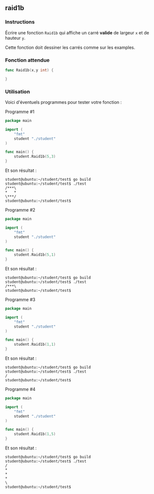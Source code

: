 ## raid1b

### Instructions

Écrire une fonction `Raid1b` qui affiche un carré **valide** de largeur `x` et de hauteur `y`.

Cette fonction doit dessiner les carrés comme sur les examples.

### Fonction attendue

```go
func Raid1b(x,y int) {

}
```

### Utilisation

Voici d'éventuels programmes pour tester votre fonction :

Programme #1

```go
package main

import (
	"fmt"
	student "./student"
)

func main() {
	student.Raid1b(5,3)
}
```

Et son résultat :

```console
student@ubuntu:~/student/test$ go build
student@ubuntu:~/student/test$ ./test
/***\
*   *
\***/
student@ubuntu:~/student/test$
```

Programme #2

```go
package main

import (
	"fmt"
	student "./student"
)

func main() {
	student.Raid1b(5,1)
}
```

Et son résultat :

```console
student@ubuntu:~/student/test$ go build
student@ubuntu:~/student/test$ ./test
/***\
student@ubuntu:~/student/test$
```

Programme #3

```go
package main

import (
	"fmt"
	student "./student"
)

func main() {
	student.Raid1b(1,1)
}
```

Et son résultat :

```console
student@ubuntu:~/student/test$ go build
student@ubuntu:~/student/test$ ./test
/
student@ubuntu:~/student/test$
```

Programme #4

```go
package main

import (
	"fmt"
	student "./student"
)

func main() {
	student.Raid1b(1,5)
}
```

Et son résultat :

```console
student@ubuntu:~/student/test$ go build
student@ubuntu:~/student/test$ ./test
/
*
*
*
\
student@ubuntu:~/student/test$
```

